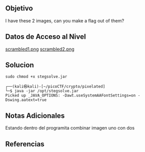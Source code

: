 
## Objetivo

I have these 2 images, can you make a flag out of them?

## Datos de Acceso al Nivel

 [scrambled1.png](https://mercury.picoctf.net/static/9f2d081f12c05202359632c1989e7927/scrambled1.png) [scrambled2.png](https://mercury.picoctf.net/static/9f2d081f12c05202359632c1989e7927/scrambled2.png)
## Solucion

```
sudo chmod +x stegsolve.jar

┌──(kali㉿kali)-[~/picoCTF/crypto/pixelated]
└─$ java -jar /opt/stegsolve.jar        
Picked up _JAVA_OPTIONS: -Dawt.useSystemAAFontSettings=on -Dswing.aatext=true

```

## Notas Adicionales

Estando dentro del programita combinar imagen uno con dos

## Referencias